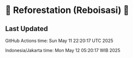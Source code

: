 
# 🌳 Reforestation (Reboisasi) 🌲

## Last Updated

GitHub Actions time: Sun May 11 22:20:17 UTC 2025

Indonesia/Jakarta time: Mon May 12 05:20:17 WIB 2025
